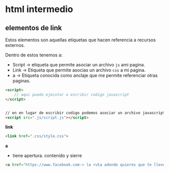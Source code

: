 # html intermedio
## elementos de link 
Estos elementos son aquellas etiquetas que hacen referencia a recursos externos.

Dentro de estos tenemos a:
- Script -> etiqueta que permite asociar un archivo `js` ami pagina.
- Link -> Etiqueta que permite asocias un archivo `css` a mi pagina.
- a -> Etiqueta conocida como anclaje que me permite referenciar otras paginas.

```html
<script>
    // aqui puedo ejecutar o escribir codigo javascript
</script>


// en en lugar de escribir codigo podemos asociar un archivo javascript
<script src=".js/script.js"></script>
```

**link**
```html
<link href=".css/style.css">
```

**a**
- tiene apertura. contenido y sierre
```html
<a href="https://www.facebook.com-> la ruta adonde quieres que te lleve">Hasme un clic</a>
```